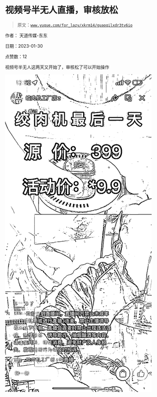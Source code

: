 # 视频号半无人直播，审核放松

> 原文：[`www.yuque.com/for_lazy/xkrm14/guaoqilxdr3tv6io`](https://www.yuque.com/for_lazy/xkrm14/guaoqilxdr3tv6io)



作者： 天道传媒-东东 

日期：2023-01-30 

点赞数：12 

视频号半无人这两天又开始了，审核松了可以开始操作 

![](img/c9f4316a9edfb3279438a1245507723c.png) 

